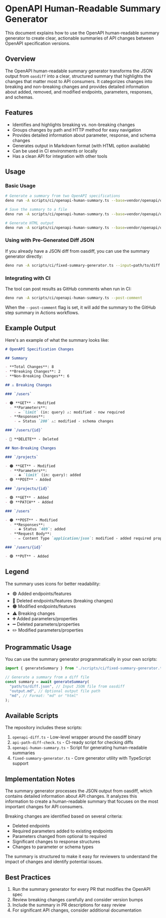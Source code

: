 # OpenAPI Human-Readable Summary Generator

This document explains how to use the OpenAPI human-readable summary generator
to create clear, actionable summaries of API changes between OpenAPI
specification versions.

## Overview

The OpenAPI human-readable summary generator transforms the JSON output from
`oasdiff` into a clear, structured summary that highlights the changes that
matter most to API consumers. It categorizes changes into breaking and
non-breaking changes and provides detailed information about added, removed, and
modified endpoints, parameters, responses, and schemas.

## Features

- Identifies and highlights breaking vs. non-breaking changes
- Groups changes by path and HTTP method for easy navigation
- Provides detailed information about parameter, response, and schema changes
- Generates output in Markdown format (with HTML option available)
- Can be used in CI environments or locally
- Has a clean API for integration with other tools

## Usage

### Basic Usage

```bash
# Generate a summary from two OpenAPI specifications
deno run -A scripts/ci/openapi-human-summary.ts --base=vendor/openapi/old-spec.json --revision=vendor/openapi/new-spec.json

# Save the summary to a file
deno run -A scripts/ci/openapi-human-summary.ts --base=vendor/openapi/old-spec.json --revision=vendor/openapi/new-spec.json --output-file=summary.md

# Generate HTML output
deno run -A scripts/ci/openapi-human-summary.ts --base=vendor/openapi/old-spec.json --revision=vendor/openapi/new-spec.json --format=html --output-file=summary.html
```

### Using with Pre-Generated Diff JSON

If you already have a JSON diff from oasdiff, you can use the summary generator
directly:

```bash
deno run -A scripts/ci/fixed-summary-generator.ts --input=path/to/diff.json --output=summary.md
```

### Integrating with CI

The tool can post results as GitHub comments when run in CI:

```bash
deno run -A scripts/ci/openapi-human-summary.ts --post-comment
```

When the `--post-comment` flag is set, it will add the summary to the GitHub
step summary in Actions workflows.

## Example Output

Here's an example of what the summary looks like:

```markdown
# OpenAPI Specification Changes

## Summary

- **Total Changes**: 8
- **Breaking Changes**: 2
- **Non-Breaking Changes**: 6

## ⚠️ Breaking Changes

### `/users`

- 🟠 **GET** - Modified
  - **Parameters**:
    - ✏️ `limit` (in: query) ⚠️: modified - now required
  - **Responses**:
    - ✏️ Status `200` ⚠️: modified - schema changes

### `/users/{id}`

- 🔴 **DELETE** - Deleted

## Non-Breaking Changes

### `/projects`

- 🟠 **GET** - Modified
  - **Parameters**:
    - ➕ `limit` (in: query): added
- 🟢 **POST** - Added

### `/projects/{id}`

- 🟢 **GET** - Added
- 🟢 **PATCH** - Added

### `/users`

- 🟠 **POST** - Modified
  - **Responses**:
    - ➕ Status `409`: added
  - **Request Body**:
    - ✏️ Content Type `application/json`: modified - added required properties

### `/users/{id}`

- 🟢 **PUT** - Added
```

## Legend

The summary uses icons for better readability:

- 🟢 Added endpoints/features
- 🔴 Deleted endpoints/features (breaking changes)
- 🟠 Modified endpoints/features
- ⚠️ Breaking changes
- ➕ Added parameters/properties
- ➖ Deleted parameters/properties
- ✏️ Modified parameters/properties

## Programmatic Usage

You can use the summary generator programmatically in your own scripts:

```typescript
import { generateSummary } from "./scripts/ci/fixed-summary-generator.ts";

// Generate a summary from a diff file
const summary = await generateSummary(
  "path/to/diff.json", // Input JSON file from oasdiff
  "output.md", // Optional output file path
  "md", // Format: "md" or "html"
);
```

## Available Scripts

The repository includes these scripts:

1. `openapi-diff.ts` - Low-level wrapper around the oasdiff binary
2. `api-path-diff-check.ts` - CI-ready script for checking diffs
3. `openapi-human-summary.ts` - Script for generating human-readable summaries
4. `fixed-summary-generator.ts` - Core generator utility with TypeScript support

## Implementation Notes

The summary generator processes the JSON output from oasdiff, which contains
detailed information about API changes. It analyzes this information to create a
human-readable summary that focuses on the most important changes for API
consumers.

Breaking changes are identified based on several criteria:

- Deleted endpoints
- Required parameters added to existing endpoints
- Parameters changed from optional to required
- Significant changes to response structures
- Changes to parameter or schema types

The summary is structured to make it easy for reviewers to understand the impact
of changes and identify potential issues.

## Best Practices

1. Run the summary generator for every PR that modifies the OpenAPI spec
2. Review breaking changes carefully and consider version bumps
3. Include the summary in PR descriptions for easy review
4. For significant API changes, consider additional documentation
